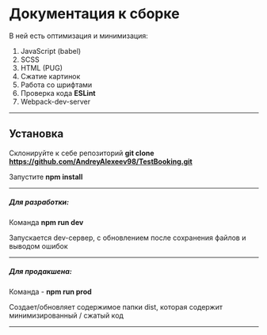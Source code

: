 # Документация к сборке

В ней есть оптимизация и минимизация:

1. JavaScript (babel)
2. SCSS
3. HTML (PUG)
4. Сжатие картинок
5. Работа со шрифтами
6. Проверка кода **ESLint**
7. Webpack-dev-server

----

## Установка

Склонируйте к себе репозиторий **git clone https://github.com/AndreyAlexeev98/TestBooking.git**

Запустите  **npm install**

---

##### Для разработки:

Команда **npm run dev**

Запускается dev-сервер, с обновлением после сохранения файлов и выводом ошибок

---

##### Для продакшена:

Команда - **npm run prod**

Создает/обновляет содержимое папки dist, которая содержит минимизированный / сжатый код

---
